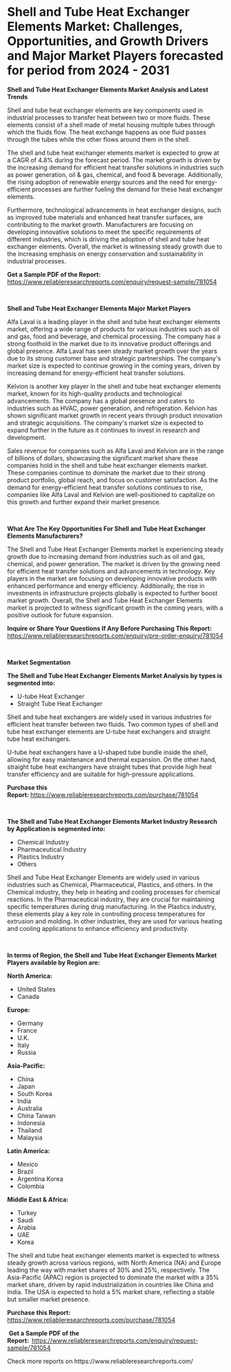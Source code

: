 <p><h1>Shell and Tube Heat Exchanger Elements Market: Challenges, Opportunities, and Growth Drivers and Major Market Players forecasted for period from 2024 - 2031</h1></p><p><strong>Shell and Tube Heat Exchanger Elements Market Analysis and Latest Trends</strong></p>
<p><p>Shell and tube heat exchanger elements are key components used in industrial processes to transfer heat between two or more fluids. These elements consist of a shell made of metal housing multiple tubes through which the fluids flow. The heat exchange happens as one fluid passes through the tubes while the other flows around them in the shell.</p><p>The shell and tube heat exchanger elements market is expected to grow at a CAGR of 4.8% during the forecast period. The market growth is driven by the increasing demand for efficient heat transfer solutions in industries such as power generation, oil & gas, chemical, and food & beverage. Additionally, the rising adoption of renewable energy sources and the need for energy-efficient processes are further fueling the demand for these heat exchanger elements.</p><p>Furthermore, technological advancements in heat exchanger designs, such as improved tube materials and enhanced heat transfer surfaces, are contributing to the market growth. Manufacturers are focusing on developing innovative solutions to meet the specific requirements of different industries, which is driving the adoption of shell and tube heat exchanger elements. Overall, the market is witnessing steady growth due to the increasing emphasis on energy conservation and sustainability in industrial processes.</p></p>
<p><strong>Get a Sample PDF of the Report:&nbsp;</strong> <a href="https://www.reliableresearchreports.com/enquiry/request-sample/781054">https://www.reliableresearchreports.com/enquiry/request-sample/781054</a></p>
<p>&nbsp;</p>
<p><strong>Shell and Tube Heat Exchanger Elements Major Market Players</strong></p>
<p><p>Alfa Laval is a leading player in the shell and tube heat exchanger elements market, offering a wide range of products for various industries such as oil and gas, food and beverage, and chemical processing. The company has a strong foothold in the market due to its innovative product offerings and global presence. Alfa Laval has seen steady market growth over the years due to its strong customer base and strategic partnerships. The company's market size is expected to continue growing in the coming years, driven by increasing demand for energy-efficient heat transfer solutions.</p><p>Kelvion is another key player in the shell and tube heat exchanger elements market, known for its high-quality products and technological advancements. The company has a global presence and caters to industries such as HVAC, power generation, and refrigeration. Kelvion has shown significant market growth in recent years through product innovation and strategic acquisitions. The company's market size is expected to expand further in the future as it continues to invest in research and development.</p><p>Sales revenue for companies such as Alfa Laval and Kelvion are in the range of billions of dollars, showcasing the significant market share these companies hold in the shell and tube heat exchanger elements market. These companies continue to dominate the market due to their strong product portfolio, global reach, and focus on customer satisfaction. As the demand for energy-efficient heat transfer solutions continues to rise, companies like Alfa Laval and Kelvion are well-positioned to capitalize on this growth and further expand their market presence.</p></p>
<p>&nbsp;</p>
<p><strong>What Are The Key Opportunities For Shell and Tube Heat Exchanger Elements Manufacturers?</strong></p>
<p><p>The Shell and Tube Heat Exchanger Elements market is experiencing steady growth due to increasing demand from industries such as oil and gas, chemical, and power generation. The market is driven by the growing need for efficient heat transfer solutions and advancements in technology. Key players in the market are focusing on developing innovative products with enhanced performance and energy efficiency. Additionally, the rise in investments in infrastructure projects globally is expected to further boost market growth. Overall, the Shell and Tube Heat Exchanger Elements market is projected to witness significant growth in the coming years, with a positive outlook for future expansion.</p></p>
<p><strong>Inquire or Share Your Questions If Any Before Purchasing This Report:</strong> <a href="https://www.reliableresearchreports.com/enquiry/pre-order-enquiry/781054">https://www.reliableresearchreports.com/enquiry/pre-order-enquiry/781054</a></p>
<p>&nbsp;</p>
<p><strong>Market Segmentation</strong></p>
<p><strong>The Shell and Tube Heat Exchanger Elements Market Analysis by types is segmented into:</strong></p>
<p><ul><li>U-tube Heat Exchanger</li><li>Straight Tube Heat Exchanger</li></ul></p>
<p><p>Shell and tube heat exchangers are widely used in various industries for efficient heat transfer between two fluids. Two common types of shell and tube heat exchanger elements are U-tube heat exchangers and straight tube heat exchangers. </p><p>U-tube heat exchangers have a U-shaped tube bundle inside the shell, allowing for easy maintenance and thermal expansion. On the other hand, straight tube heat exchangers have straight tubes that provide high heat transfer efficiency and are suitable for high-pressure applications.</p></p>
<p><strong>Purchase this Report:&nbsp;</strong><a href="https://www.reliableresearchreports.com/purchase/781054">https://www.reliableresearchreports.com/purchase/781054</a></p>
<p>&nbsp;</p>
<p><strong>The Shell and Tube Heat Exchanger Elements Market Industry Research by Application is segmented into:</strong></p>
<p><ul><li>Chemical Industry</li><li>Pharmaceutical Industry</li><li>Plastics Industry</li><li>Others</li></ul></p>
<p><p>Shell and Tube Heat Exchanger Elements are widely used in various industries such as Chemical, Pharmaceutical, Plastics, and others. In the Chemical industry, they help in heating and cooling processes for chemical reactions. In the Pharmaceutical industry, they are crucial for maintaining specific temperatures during drug manufacturing. In the Plastics industry, these elements play a key role in controlling process temperatures for extrusion and molding. In other industries, they are used for various heating and cooling applications to enhance efficiency and productivity.</p></p>
<p>&nbsp;</p>
<p><strong>In terms of Region, the Shell and Tube Heat Exchanger Elements Market Players available by Region are:</strong></p>
<p>
    <p> <strong> North America: </strong>
        <ul>
            <li>United States</li>
            <li>Canada</li>
        </ul>
        </p> 
    <p> <strong> Europe: </strong>
        <ul>
            <li>Germany</li>
            <li>France</li>
            <li>U.K.</li>
            <li>Italy</li>
            <li>Russia</li>
        </ul>
        </p> 
    <p> <strong> Asia-Pacific: </strong>
        <ul>
            <li>China</li>
            <li>Japan</li>
            <li>South Korea</li>
            <li>India</li>
            <li>Australia</li>
            <li>China Taiwan</li>
            <li>Indonesia</li>
            <li>Thailand</li>
            <li>Malaysia</li>
        </ul>
        </p> 
    <p> <strong> Latin America: </strong>
        <ul>
            <li>Mexico</li>
            <li>Brazil</li>
            <li>Argentina Korea</li>
            <li>Colombia</li>
        </ul>
        </p> 
    <p> <strong> Middle East & Africa: </strong>
        <ul>
            <li>Turkey</li>
            <li>Saudi</li>
            <li>Arabia</li>
            <li>UAE</li>
            <li>Korea</li>
        </ul>
    </p>
    </p>
<p><p>The shell and tube heat exchanger elements market is expected to witness steady growth across various regions, with North America (NA) and Europe leading the way with market shares of 30% and 25%, respectively. The Asia-Pacific (APAC) region is projected to dominate the market with a 35% market share, driven by rapid industrialization in countries like China and India. The USA is expected to hold a 5% market share, reflecting a stable but smaller market presence.</p></p>
<p><strong>Purchase this Report: </strong><a href="https://www.reliableresearchreports.com/purchase/781054">https://www.reliableresearchreports.com/purchase/781054</a></p>
<p>&nbsp;<strong>Get a Sample PDF of the Report:&nbsp;&nbsp;</strong><a href="https://www.reliableresearchreports.com/enquiry/request-sample/781054">https://www.reliableresearchreports.com/enquiry/request-sample/781054</a></p>
<p><strong></strong></p>
<p>Check more reports on https://www.reliableresearchreports.com/</p>